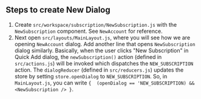 ## Steps to create New Dialog

1. Create `src/workspace/subscription/NewSubscription.js` with the `NewSubscription` component. See `NewAccount` for reference. 
2. Next open `src/layouts/MainLayout.js`, where you will see how we are opening `NewAccount` dialog. Add another line that opens `NewSubscription` dialog similarly. Basically, when the user clicks "New Subscription" in Quick Add dialog, the `newSubscription()` action (defined in `src/actions.js`) will be invoked which dispatches the `NEW_SUBSCRIPTION` action. The `dialogReducer` (defined in `src/reducers.js`) updates the store by setting `store.openDialog` to `NEW_SUBSCRIPTION`. So, in `MainLayout.js`, you can write `{  (openDialog == 'NEW_SUBSCRIPTION) && <NewSubscription /> }`.
